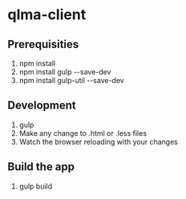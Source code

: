 #  qlma-client

## Prerequisities
1. npm install
2. npm install gulp --save-dev
3. npm install gulp-util --save-dev

## Development
1. gulp
2. Make any change to .html or .less files
3. Watch the browser reloading with your changes

## Build the app
1. gulp build

